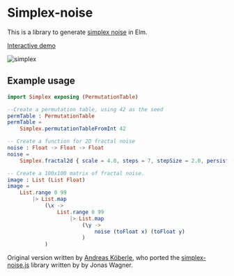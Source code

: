# Simplex-noise
This is a library to generate [simplex noise](https://en.wikipedia.org/wiki/Simplex_noise) in Elm.

[Interactive demo](https://herteby.github.io/simplex-noise/preview/)

![simplex](https://herteby.github.io/simplex-noise/simplexExample.png)

## Example usage

```elm
import Simplex exposing (PermutationTable)

--Create a permutation table, using 42 as the seed
permTable : PermutationTable
permTable =
    Simplex.permutationTableFromInt 42

-- Create a function for 2D fractal noise
noise : Float -> Float -> Float
noise =
    Simplex.fractal2d { scale = 4.0, steps = 7, stepSize = 2.0, persistence = 2.0 } permTable

-- Create a 100x100 matrix of fractal noise. 
image : List (List Float)
image =
    List.range 0 99
        |> List.map
            (\x ->
                List.range 0 99
                    |> List.map
                        (\y ->
                            noise (toFloat x) (toFloat y)
                        )
            )


```

Original version written by [Andreas Köberle](https://github.com/eskimoblood), who ported the [simplex-noise.js](https://github.com/jwagner/simplex-noise.js) library written by by Jonas Wagner.
